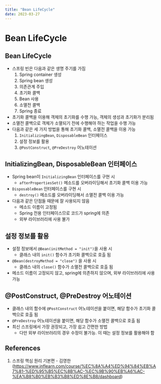 ```yaml
---
title: "Bean LifeCycle"
date: 2023-03-27
---
```


# Bean LifeCycle

## Bean LifeCycle

- 스프링 빈은 다음과 같은 생명 주기를 가짐
  1. Spring container 생성
  2. Spring bean 생성
  3. 의존관계 주입
  4. 초기화 콜백
  5. Bean 사용
  6. 소멸전 콜백
  7. Spring 종료
- 초기화 콜백을 이용해 객체의 초기화를 수행 가능, 객체의 생성과 초기화가 분리됨
- 소멸전 콜백으로 객체가 소멸되기 전에 수행해야 하는 작업을 수행 가능
- 다음과 같은 세 가지 방법을 통해 초기화 콜백, 소멸전 콜백을 이용 가능
  1. `InitializingBean`, `DisposableBean` 인터페이스
  2. 설정 정보를 활용
  3. `@PostConstruct`, `@PreDestroy` 어노테이션

## InitializingBean, DisposableBean 인터페이스

- Spring bean이 `InitializingBean` 인터페이스를 구현 시
  - `afterPropertiesSet()` 메소드를 오버라이딩해서 초기화 콜백 이용 가능
- `DisposableBean` 인터페이스를 구현 시
  - `destroy()` 메소드를 오버라이딩해서 소멸전 콜백 이용 가능
- 다음과 같은 단점들 때문에 잘 사용되지 않음
  - 메소드 이름이 고정됨
  - Spring 전용 인터페이스므로 코드가 spring에 의존
  - 외부 라이브러리에 사용 불가

## 설정 정보를 활용

- 설정 정보에서 `@Bean(initMethod = "init")`을 사용 시
  - 클래스 내의 `init()` 함수가 초기화 콜백으로 호출 됨
- `@Bean(destroyMethod = "close")` 을 사용 시
  - 클래스 내의 `close()` 함수가 소멸전 콜백으로 호출 됨
- 메소드 이름이 고정되지 않고, spring에 의존하지 않으며, 외부 라이브러리에 사용 가능

## @PostConstruct, @PreDestroy 어노테이션

- 클래스 내의 함수에 `@PostConstruct` 어노테이션을 붙이면, 해당 함수가 초기화 콜백으로 호출 됨
- `@PreDestroy` 어노테이션을 붙이면, 해당 함수가 소멸전 콜백으로 호출 됨
- 최신 스프링에서 가장 권장되고, 가장 쉽고 간편한 방법
  - 다만 외부 라이브러리의 경우 수정이 불가능. 이 때는 설정 정보를 활용해야 함

## References

1. 스프링 핵심 원리 기본편 - 김영한 (https://www.inflearn.com/course/%EC%8A%A4%ED%94%84%EB%A7%81-%ED%95%B5%EC%8B%AC-%EC%9B%90%EB%A6%AC-%EA%B8%B0%EB%B3%B8%ED%8E%B8/dashboard)
